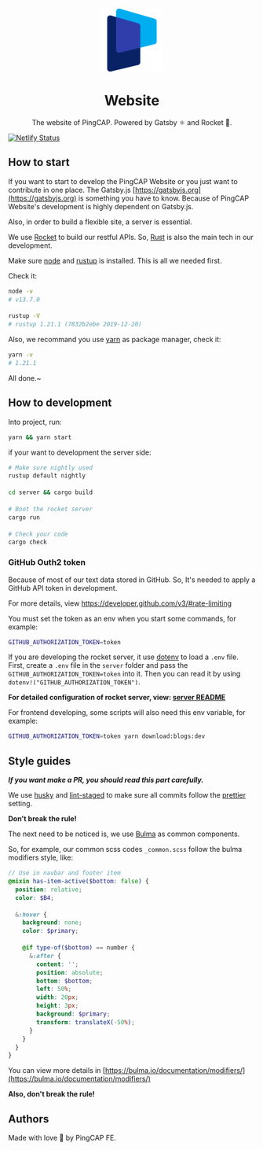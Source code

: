 <p align="center">
  <img src="images/pingcap-icon.png" width="128" alt="PingCAP Logo" />
</p>
<h1 align="center">Website</h1>

<p align="center">The website of PingCAP. Powered by Gatsby ⚛️ and Rocket 🚀.</p>

[![Netlify Status](https://api.netlify.com/api/v1/badges/d2f80606-1fd8-4f26-938d-65f8cad079b2/deploy-status)](https://app.netlify.com/sites/pingcap-en-preview/deploys)

## How to start

If you want to start to develop the PingCAP Website or you just want to contribute in one place.
The Gatsby.js [https://gatsbyjs.org](https://gatsbyjs.org) is something you have to know.
Because of PingCAP Website's development is highly dependent on Gatsby.js.

Also, in order to build a flexible site, a server is essential.

We use [Rocket](https://rocket.rs/) to build our restful APIs. So, [Rust](https://www.rust-lang.org/) is also
the main tech in our development.

Make sure [node](https://nodejs.org/en/) and [rustup](https://rustup.rs/) is installed. This is all we needed first.

Check it:

```sh
node -v
# v13.7.0

rustup -V
# rustup 1.21.1 (7832b2ebe 2019-12-20)
```

Also, we recommand you use [yarn](https://classic.yarnpkg.com/en/) as package manager, check it:

```sh
yarn -v
# 1.21.1
```

All done.~

## How to development

Into project, run:

```sh
yarn && yarn start
```

if your want to development the server side:

```sh
# Make sure nightly used
rustup default nightly

cd server && cargo build

# Boot the rocket server
cargo run

# Check your code
cargo check
```

### GitHub Outh2 token

Because of most of our text data stored in GitHub. So, It's needed to apply a GitHub API token in development.

For more details, view <https://developer.github.com/v3/#rate-limiting>

You must set the token as an env when you start some commands, for example:

```sh
GITHUB_AUTHORIZATION_TOKEN=token
```

If you are developing the rocket server, it use [dotenv](https://github.com/dotenv-rs/dotenv) to load a `.env` file.
First, create a `.env` file in the `server` folder and pass the `GITHUB_AUTHORIZATION_TOKEN=token` into it.
Then you can read it by using `dotenv!("GITHUB_AUTHORIZATION_TOKEN")`.

**For detailed configuration of rocket server, view: [server README](./server/README.md)**

For frontend developing, some scripts will also need this env variable, for example:

```sh
GITHUB_AUTHORIZATION_TOKEN=token yarn download:blogs:dev
```

## Style guides

**_If you want make a PR, you should read this part carefully._**

We use [husky](https://www.npmjs.com/package/husky) and [lint-staged](https://www.npmjs.com/package/lint-staged) to make sure all commits follow the [prettier](https://prettier.io/) setting.

**Don't break the rule!**

The next need to be noticed is, we use [Bulma](https://bulma.io/) as common components.

So, for example, our common scss codes `_common.scss` follow the bulma modifiers style, like:

```scss
// Use in navbar and footer item
@mixin has-item-active($bottom: false) {
  position: relative;
  color: $B4;

  &:hover {
    background: none;
    color: $primary;

    @if type-of($bottom) == number {
      &:after {
        content: '';
        position: absolute;
        bottom: $bottom;
        left: 50%;
        width: 20px;
        height: 3px;
        background: $primary;
        transform: translateX(-50%);
      }
    }
  }
}
```

You can view more details in [https://bulma.io/documentation/modifiers/](https://bulma.io/documentation/modifiers/)

**Also, don't break the rule!**

## Authors

Made with love 💙 by PingCAP FE.

